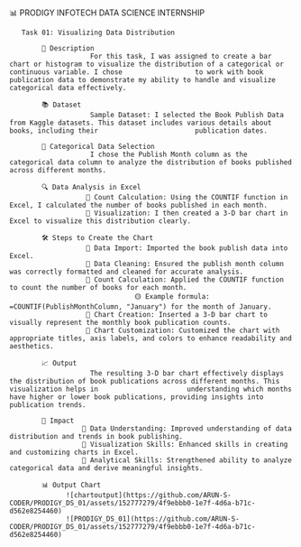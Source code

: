 📊 PRODIGY INFOTECH DATA SCIENCE INTERNSHIP
      
       Task 01: Visualizing Data Distribution
       
            📄 Description
                        For this task, I was assigned to create a bar chart or histogram to visualize the distribution of a categorical or continuous variable. I chose                  to work with book publication data to demonstrate my ability to handle and visualize categorical data effectively.
                        
            📚 Dataset
                        Sample Dataset: I selected the Book Publish Data from Kaggle datasets. This dataset includes various details about books, including their                        publication dates.
                        
            📅 Categorical Data Selection
                        I chose the Publish Month column as the categorical data column to analyze the distribution of books published across different months.
                        
            🔍 Data Analysis in Excel
                       🔵 Count Calculation: Using the COUNTIF function in Excel, I calculated the number of books published in each month.
                       🔵 Visualization: I then created a 3-D bar chart in Excel to visualize this distribution clearly.
                       
            🛠️ Steps to Create the Chart
                       🔵 Data Import: Imported the book publish data into Excel.
                       🔵 Data Cleaning: Ensured the publish month column was correctly formatted and cleaned for accurate analysis.
                       🔵 Count Calculation: Applied the COUNTIF function to count the number of books for each month.
                                   🟡 Example formula: =COUNTIF(PublishMonthColumn, "January") for the month of January.
                       🔵 Chart Creation: Inserted a 3-D bar chart to visually represent the monthly book publication counts.
                       🔵 Chart Customization: Customized the chart with appropriate titles, axis labels, and colors to enhance readability and aesthetics.
                       
            📈 Output
                        The resulting 3-D bar chart effectively displays the distribution of book publications across different months. This visualization helps in                      understanding which months have higher or lower book publications, providing insights into publication trends.
                        
            🎯 Impact
                      🔵 Data Understanding: Improved understanding of data distribution and trends in book publishing.
                      🔵 Visualization Skills: Enhanced skills in creating and customizing charts in Excel.
                      🔵 Analytical Skills: Strengthened ability to analyze categorical data and derive meaningful insights.
                      
            📊 Output Chart
                  ![chartoutput](https://github.com/ARUN-S-CODER/PRODIGY_DS_01/assets/152777279/4f9ebbb0-1e7f-4d6a-b71c-d562e8254460)
                  ![PRODIGY_DS_01](https://github.com/ARUN-S-CODER/PRODIGY_DS_01/assets/152777279/4f9ebbb0-1e7f-4d6a-b71c-d562e8254460)


           
